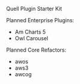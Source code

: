 Quell Plugin Starter Kit

Planned Enterprise Plugins:
* Am Charts 5
* Owl Carousel

Planned Core Refactors:
* awos
* aws3
* awcog
